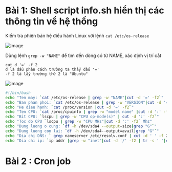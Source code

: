# Bài 1: Shell script info.sh hiển thị các thông tin về hệ thống
  Kiểm tra phiên bản hệ điều hành Linux với lệnh `cat /etc/os-release`
  
  ![image](https://user-images.githubusercontent.com/54978467/135122088-92982128-dcc5-4050-9ad5-bd1718354538.png)
  
  Dùng lệnh `grep -w "NAME"` để tìm đến dòng có từ NAME, xác định vị trí cắt
  ```
  cut d '=' -f 2 
  d là dấu phân cách trường ta thấy dấu '='
  -f 2 là lấy trường thứ 2 là "Ubuntu"
  
  ```
  
  ![image](https://user-images.githubusercontent.com/54978467/135123355-b986f1b4-e00f-476c-9a03-ef2c9319f76a.png)
  
  ```bash
  #!/bin/bash
  echo "Ten may: `cat /etc/os-release | grep -w "NAME"|cut -d '=' -f2`"
  echo "Ban phan phoi: `cat /etc/os-release | grep -w "VERSION"|cut -d '=' -f2`"
  echo "He dieu hanh: `cat /proc/version |cut -d '=' -f2`"
  echo "Ten CPU: `cat /proc/cpuinfo | grep -w "model name" |cut -d ':' -f2`"
  echo "Bit CPU: `lscpu | grep -w "CPU op-mode(s)" | cut -d ':' -f2`"
  echo "Toc do CPU `lscpu | grep -w "CPU MHz"|cut -d ':' -f2` Mhz"
  echo "Dung luong o cung: `df -h /dev/sda4 --output=size|grep "G"`" 
  echo "Dung luong con lai: `df -h /dev/sda4--output=avail|grep "G"`"
  echo "Dia chi DNS: ` grep nameserver /etc/resolv.conf | cut -d ' ' -f 2`"
  echo "Dia chi ip: `ip addr |grep -w "inet"|cut -d '/' -f2 | tr -s ' '|cut -d ' ' -f3`"
  
  ```

# Bài 2 : Cron job
